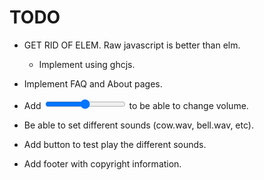 
# TODO

* GET RID OF ELEM.  Raw javascript is better than elm.
	* Implement using ghcjs.

* Implement FAQ and About pages.

* Add <input type="range"> to be able to change volume.

* Be able to set different sounds (cow.wav, bell.wav, etc).

* Add button to test play the different sounds.

* Add footer with copyright information.
